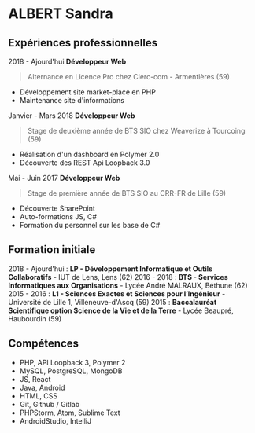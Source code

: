 # ALBERT Sandra

## Expériences professionnelles

2018 - Ajourd'hui				**Développeur Web**
> Alternance en Licence Pro chez Clerc-com - Armentières (59)
 - Développement site market-place en PHP
 - Maintenance site d'informations

Janvier - Mars 2018				**Développeur Web**
>  Stage de deuxième année de BTS SIO chez Weaverize à Tourcoing (59)
 - Réalisation d'un dashboard en Polymer 2.0
 - Découverte des REST Api Loopback 3.0

Mai - Juin	2017	**Développeur Web**
> Stage de première année de BTS SIO au CRR-FR de Lille (59)
 - Découverte SharePoint
 - Auto-formations JS, C#
 - Formation du personnel sur les base de C#

## Formation initiale

2018 - Ajourd'hui : **LP - Développement Informatique et Outils Collaboratifs** - IUT de Lens, Lens (62)
2016 - 2018 : **BTS - Services Informatiques aux Organisations** - Lycée André MALRAUX, Béthune (62)
2015 - 2016 : **L1 - Sciences Exactes et Sciences pour l’Ingénieur** - Université de Lille 1, Villeneuve-d'Ascq (59)
2015 : **Baccalauréat Scientifique option Science de la Vie et de la Terre** - Lycée Beaupré, Haubourdin (59)

## Compétences

- PHP,  API Loopback 3, Polymer 2
- MySQL, PostgreSQL, MongoDB
- JS, React
- Java, Android
- HTML, CSS
- Git, Github / Gitlab
- PHPStorm, Atom, Sublime Text
- AndroidStudio, IntelliJ
